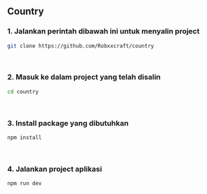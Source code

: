 ## Country


### 1. Jalankan perintah dibawah ini untuk menyalin project

```sh
git clone https://github.com/Robxxcraft/country
```
<br>

### 2. Masuk ke dalam project yang telah disalin

```sh
cd country
```
<br />


### 3. Install package yang dibutuhkan

```sh
npm install
```
<br />


### 4. Jalankan project aplikasi

```sh
npm run dev
```
<br />